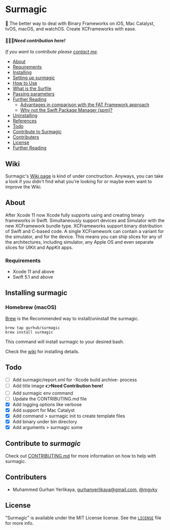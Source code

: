 # Surmagic

🚀 The better way to deal with Binary Frameworks on iOS, Mac Catalyst, tvOS, macOS, and watchOS. Create XCFrameworks with ease.

#### 🙋🏻‍♂️*Need contribution here!*

*If you want to contribute please [contact me](mailto:gurhanyerlikaya@gmail.com).*

- [About](#about)
- [Requirements](#requirements)
- [Installing](#installing-surmagic)
- [Setting up surmagic](https://github.com/gurhub/surmagic/wiki/Setting-up)
- [How to Use](https://github.com/gurhub/surmagic/wiki/How-to-Use)
- [What is the Surfile](https://github.com/gurhub/surmagic/wiki/What-is-the-Surfile)
- [Passing parameters](#passing-parameters-to-surmagic-command-line-tools)
- [Further Reading](https://github.com/gurhub/surmagic/wiki/Further-Reading)
  - [Advantages in comparison with the FAT Framework approach](https://github.com/gurhub/surmagic/wiki/Further-Reading)
  - [Why not the Swift Package Manager (spm)?](https://github.com/gurhub/surmagic/wiki/Further-Reading)
- [Uninstalling](https://github.com/gurhub/surmagic/wiki/Uninstalling-surmagic)
- [References](https://github.com/gurhub/surmagic/wiki/References)
- [Todo](#todo)
- [Contribute to Surmagic](#contribute-to-surmagic)
- [Contributers](#contributers)
- [License](#license)
- [Further Reading](https://github.com/gurhub/surmagic/wiki/Further-Reading)


## Wiki

Surmagic's [Wiki page](https://github.com/gurhub/surmagic/wiki) is kind of under conctruction. Anyways, you can take a look if you didn't find what you're looking for or maybe even want to improve the Wiki.

## About

After Xcode 11 now Xcode fully supports using and creating binary frameworks in Swift. Simultaneously support devices and Simulator with the new XCFramework bundle type. XCFrameworks support binary distribution of Swift and C-based code. A single XCFramework can contain a variant for the simulator, and for the device. This means you can ship slices for any of the architectures, including simulator, any Apple OS and even separate slices for UIKit and AppKit apps.

### Requirements

- Xcode 11 and above
- Swift 5.1 and above

## Installing surmagic

### Homebrew (macOS)

[Brew](https://brew.sh) is the Recommended way to install/uninstall the surmagic.

```
brew tap gurhub/surmagic
brew install surmagic
```

This command will install surmagic to your desired bash.

Check the [wiki](https://github.com/gurhub/surmagic/wiki/Installing-surmagic) for installing details.

## Todo

- [ ] Add surmagic/report.xml for -Xcode build archive- process
- [ ] Add title image **👉Need Contribution here!**
- [ ] Add surmagic env command
- [ ] Update the CONTRIBUTING.md file
- [x] Add logging options like verbose
- [x] Add support for Mac Catalyst
- [x] Add command > surmagic init to create template files
- [x] Add binary under bin directory
- [x] Add arguments > surmagic some

## Contribute to _surmagic_

Check out [CONTRIBUTING.md](CONTRIBUTING.md) for more information on how to help with surmagic.

## Contributers

* Muhammed Gurhan Yerlikaya, [gurhanyerlikaya@gmail.com](mailto:gurhanyerlikaya@gmail.com), [@mgyky](https://twitter.com/mgyky)

## License

"Surmagic" is available under the MIT License license. See the [`LICENSE`](LICENSE) file for more info.
